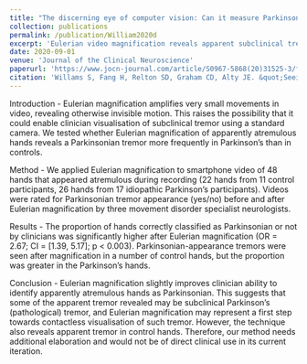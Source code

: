 ```yaml
---
title: "The discerning eye of computer vision: Can it measure Parkinson's finger tap bradykinesia?"
collection: publications
permalink: /publication/William2020d
excerpt: 'Eulerian video magnification reveals apparent subclinical tremor in Parkinson’s.'
date: 2020-09-01
venue: 'Journal of the Clinical Neuroscience'
paperurl: 'https://www.jocn-journal.com/article/S0967-5868(20)31525-3/fulltext'
citation: 'Willams S, Fang H, Relton SD, Graham CD, Alty JE. &quot;Seeing the unseen: Could Eulerian video magnification aid clinician detection of subclinical Parkinson’s tremor?&quot; <i>Journal of the clinical neuroscience</i>.'
---
```

Introduction - Eulerian magnification amplifies very small movements in video, revealing otherwise invisible motion. This raises the possibility that it could enable clinician visualisation of subclinical tremor using a standard camera. We tested whether Eulerian magnification of apparently atremulous hands reveals a Parkinsonian tremor more frequently in Parkinson’s than in controls.

Method - We applied Eulerian magnification to smartphone video of 48 hands that appeared atremulous during recording (22 hands from 11 control participants, 26 hands from 17 idiopathic Parkinson’s participants). Videos were rated for Parkinsonian tremor appearance (yes/no) before and after Eulerian magnification by three movement disorder specialist neurologists.

Results - The proportion of hands correctly classified as Parkinsonian or not by clinicians was significantly higher after Eulerian magnification (OR = 2.67; CI = [1.39, 5.17]; p < 0.003). Parkinsonian-appearance tremors were seen after magnification in a number of control hands, but the proportion was greater in the Parkinson’s hands.

Conclusion - Eulerian magnification slightly improves clinician ability to identify apparently atremulous hands as Parkinsonian. This suggests that some of the apparent tremor revealed may be subclinical Parkinson’s (pathological) tremor, and Eulerian magnification may represent a first step towards contactless visualisation of such tremor. However, the technique also reveals apparent tremor in control hands. Therefore, our method needs additional elaboration and would not be of direct clinical use in its current iteration.